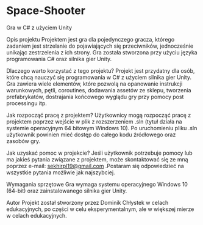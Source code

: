 # Space-Shooter

Gra w C# z użyciem Unity

Opis projektu
Projektem jest gra dla pojedynczego gracza, którego zadaniem jest strzelanie do pojawiających się przeciwników, jednocześnie unikając zestrzelenia z ich strony. Gra została stworzona przy użyciu języka programowania C# oraz silnika gier Unity.

Dlaczego warto korzystać z tego projektu?
Projekt jest przydatny dla osób, które chcą nauczyć się programowania w C# z użyciem silnika gier Unity. Gra zawiera wiele elementów, które pozwolą na opanowanie instrukcji warunkowych, pętli, coroutines, dodawania assetów ze sklepu, tworzenia prefabrykatów, dostrajania końcowego wyglądu gry przy pomocy post processingu itp.

Jak rozpocząć pracę z projektem?
Użytkownicy mogą rozpocząć pracę z projektem poprzez wejście w plik z rozszerzeniem .sln (tytuł działa na systemie operacyjnym 64 bitowym Windows 10). Po uruchomieniu pliku .sln użytkownik powinien mieć dostęp do całego kodu źródłowego oraz zasobów gry.

Jak uzyskać pomoc w projekcie?
Jeśli użytkownik potrzebuje pomocy lub ma jakieś pytania związane z projektem, może skontaktować się ze mną poprzez e-mail: sekhirpl19@gmail.com .Postaram się odpowiedzieć na wszystkie pytania możliwie jak najszybciej.

Wymagania sprzętowe
Gra wymaga systemu operacyjnego Windows 10 (64-bit) oraz zainstalowanego silnika gier Unity.

Autor
Projekt został stworzony przez Dominik Chłystek w celach edukacyjnych, po części w celu eksperymentalnym, ale w większej mierze w celach edukacyjnych.
